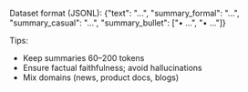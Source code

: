 Dataset format (JSONL):
{"text": "...", "summary_formal": "...", "summary_casual": "...", "summary_bullet": ["• ...", "• ..."]}


Tips:
- Keep summaries 60–200 tokens
- Ensure factual faithfulness; avoid hallucinations
- Mix domains (news, product docs, blogs)
